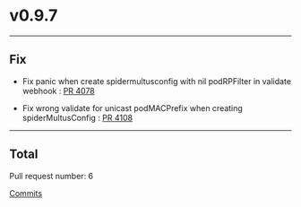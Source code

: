 
# v0.9.7

***

## Fix

* Fix panic when create spidermultusconfig with nil podRPFilter in validate webhook : [PR 4078](https://github.com/spidernet-io/spiderpool/pull/4078)

* Fix wrong validate for unicast podMACPrefix when creating spiderMultusConfig : [PR 4108](https://github.com/spidernet-io/spiderpool/pull/4108)



***

## Total 

Pull request number: 6

[ Commits ](https://github.com/spidernet-io/spiderpool/compare/v0.9.6...v0.9.7)
